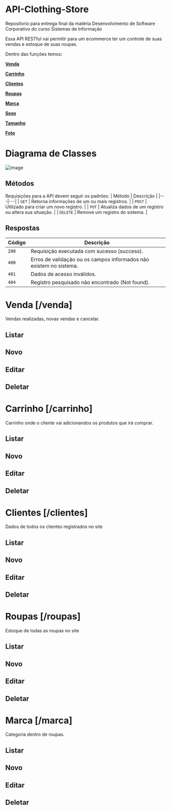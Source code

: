 # API-Clothing-Store
Repositorio para entrega final da matéria Desenvolvimento de Software Corporativo do curso Sistemas de Informação

Essa API RESTful vai permitir para um ecommerce ter um controle de suas vendas e estoque de suas roupas.

Dentro das funções temos:

[**Venda**](#reference/recursos/venda)

[**Carrinho**](#reference/recursos/carrinho)

[**Clientes**](#reference/recursos/clientes)

[**Roupas**](#reference/recursos/roupas)

[**Marca**](#reference/recursos/marca)

[**Sexo**](#reference/recursos/sexo)

[**Tamanho**](#reference/recursos/tamanho)

[**Foto**](#reference/recursos/foto)

# Diagrama de Classes 
![image](https://user-images.githubusercontent.com/89109699/204794302-68c35471-da9e-4a7e-9ef2-8ca019e3bf61.png)

## Métodos
Requisições para a API devem seguir os padrões:
| Método | Descrição |
|---|---|
| `GET` | Retorna informações de um ou mais registros. |
| `POST` | Utilizado para criar um novo registro. |
| `PUT` | Atualiza dados de um registro ou altera sua situação. |
| `DELETE` | Remove um registro do sistema. |

## Respostas

| Código | Descrição |
|---|---|
| `200` | Requisição executada com sucesso (success).|
| `400` | Erros de validação ou os campos informados não existem no sistema.|
| `401` | Dados de acesso inválidos.|
| `404` | Registro pesquisado não encontrado (Not found).|


# Venda [/venda]

Vendas realizadas, novas vendas e cancelar.

## Listar

## Novo

## Editar

## Deletar


# Carrinho [/carrinho]

Carrinho onde o cliente vai adicionandos os produtos que irá comprar.

## Listar

## Novo

## Editar

## Deletar

# Clientes [/clientes]

Dados de todos os clientes registrados no site

## Listar

## Novo

## Editar

## Deletar

# Roupas [/roupas]

Estoque de todas as roupas no site

## Listar

## Novo

## Editar

## Deletar

# Marca [/marca]

Categoria dentro de roupas.

## Listar

## Novo

## Editar

## Deletar

